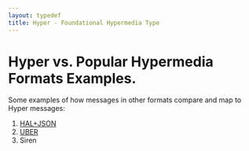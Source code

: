 ```yaml
---
layout: typedef
title: Hyper - Foundational Hypermedia Type
---
```


# Hyper vs. Popular Hypermedia Formats Examples.

Some examples of how messages in other formats compare and map to Hyper messages:

1. [HAL+JSON](/example-comparisions/hal)
2. [UBER](/example-comparisions/uber)
3. Siren
